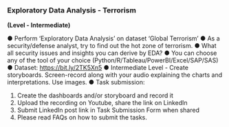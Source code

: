 ### Exploratory Data Analysis - Terrorism
**(Level - Intermediate)**

● Perform ‘Exploratory Data Analysis’ on dataset ‘Global Terrorism’
● As a security/defense analyst, try to find out the hot zone of terrorism.
● What all security issues and insights you can derive by EDA?
● You can choose any of the tool of your choice
(Python/R/Tableau/PowerBI/Excel/SAP/SAS)
● Dataset: https://bit.ly/2TK5Xn5
● Intermediate Level - Create storyboards. Screen-record along with
your audio explaining the charts and interpretations. Use images.
● Task submission:
1. Create the dashboards and/or storyboard and record it
2. Upload the recording on Youtube, share the link on LinkedIn
3. Submit LinkedIn post link in Task Submission Form when shared
4. Please read FAQs on how to submit the tasks.
